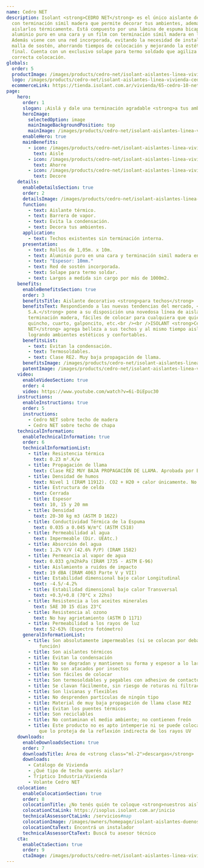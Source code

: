 ```yaml
---
name: Cedro NET
description: Isolant <strong>CEDRO NET</strong> es el único aislante del mercado
  con terminación símil madera que permite decorar tus ambientes, además de
  aislarlos térmicamente. Está compuesto por una lámina de espuma bicapa, con
  aluminio puro en una cara y un film con terminación símil madera en la otra.
  Además viene con una red incorporada, evitando la necesidad de instalar una
  malla de sostén, ahorrando tiempos de colocación y mejorando la estética
  final. Cuenta con un exclusivo solape para termo soldado que agiliza su
  correcta colocación.
globals:
  order: 5
  productImage: /images/products/cedro-net/isolant-aislantes-linea-vivienda-cedro-net-producto-rollo.png
  logo: /images/products/cedro-net/isolant-aislantes-linea-vivienda-cedro-net-logo.jpg
  ecommerceLink: https://tienda.isolant.com.ar/vivienda/65-cedro-10-net.html
page:
    hero:
      order: 1
      slogan: ¡Aislá y dale una terminación agradable <strong>a tus ambientes!</strong>
      heroImage:
        selectedOption: image
        mainImageBackgroundPosition: top
        mainImage: /images/products/cedro-net/isolant-aislantes-linea-vivienda-cedro-net-imagen-fondo.jpg
      enableHero: true
      mainBenefits:
        - icon: /images/products/cedro-net/isolant-aislantes-linea-vivienda-cedro-net-beneficio-1-aisle.svg
          text: Aisle
        - icon: /images/products/cedro-net/isolant-aislantes-linea-vivienda-cedro-net-beneficio-2.svg
          text: Ahorre
        - icon: /images/products/cedro-net/isolant-aislantes-linea-vivienda-cedro-net-beneficio-3.svg
          text: Decore
    details:
      enableDetailsSection: true
      order: 2
      detailsImage: /images/products/cedro-net/isolant-aislantes-linea-vivienda-cedro-net-imagen-detalle-producto.jpg
      function:
        - text: Aislante térmico.
        - text: Barrera de vapor.
        - text: Evita la condensación.
        - text: Decora tus ambientes.
      application:
        - text: Techos existentes sin terminación interna.
      presentation:
        - text: Rollos de 1,05m. x 10m.
        - text: Aluminio puro en una cara y terminación simil madera en otra.
        - text: "Espesor: 10mm."
        - text: Red de sostén incorporada.
        - text: Solape para termo soldar.
        - text: Largos a medida sin cargo por más de 1000m2.
    benefits:
      enableBenefitsSection: true
      order: 3
      benefitsTitle: Aislante decorativo <strong>para techos</strong>
      benefitsText: Respondiendo a las nuevas tendencias del mercado, <strong>ISOLANT
        S.A.</strong> pone a su disposición una novedosa línea de aislantes con
        terminación madera, fáciles de colocar para cualquiera que quiera aislar su
        quincho, cuarto, galponcito, etc.<br /><br />ISOLANT <strong>Cedro
        NET</strong> agrega belleza a sus techos y al mismo tiempo aislación térmica,
        logrando ambientes estéticos y confortables.
      benefitsList:
        - text: Evitan la condensación.
        - text: Termosoldables.
        - text: Clase RE2. Muy baja propagación de llama.
      benefitsImage: /images/products/cedro-net/isolant-aislantes-linea-vivienda-cedro-net-beneficio-exclusivo.jpg
      patentImage: /images/products/cedro-net/isolant-aislantes-linea-vivienda-cedro-net-patente.png
    video:
      enableVideoSection: true
      order: 4
      video: https://www.youtube.com/watch?v=6i-DiEpuc30
    instructions:
      enableInstructions: true
      order: 5
      instructions:
        - Cedro NET sobre techo de madera
        - Cedro NET sobre techo de chapa
    technicalInformation:
      enableTechnicalInformation: true
      order: 6
      technicalInformationList:
        - title: Resistencia térmica
          text: 0.23 m².K/w
        - title: Propagación de llama
          text: Clase RE2 MUY BAJA PROPAGACIÓN DE LLAMA. Aprobada por Bomberos Argentina.
        - title: Densidad de humos
          text: Nivel 1 (IRAM 11912). CO2 + H20 + calor únicamente. No desprende gases envenenantes.
        - title: Estructura de celda
          text: Cerrada
        - title: Espesor
          text: 10, 15 y 20 mm
        - title: Densidad
          text: 20-30 kg m3 (ASTM D 1622)
        - title: Conductividad Térmica de la Espuma
          text: 0.035 a 0.045 W/m°C (ASTM C518)
        - title: Permeabilidad al agua
          text: Impermeable (Dir. UEAtc.)
        - title: Absorción del agua
          text: 1.2% V/V (42.6% P/P) (IRAM 1582)
        - title: Permeancia al vapor de agua
          text: 0.033 g/m2hkPa (IRAM 1735 - ASTM E-96)
        - title: Aislamiento a ruidos de impacto
          text: 19 dBA (IRAM 4063 Parte V y VII)
        - title: Estabilidad dimensional bajo calor Longitudinal
          text: -4.5/-4.2%
        - title: Estabilidad dimensional bajo calor Transversal
          text: +0.3/+0.8 (70°C x 22hs)
        - title: Resistencia a los aceites minerales
          text: SAE 30 15 días 23°C
        - title: Resistencia al ozono
          text: No hay agrietamiento (ASTM D 1171)
        - title: Permeabilidad a los rayos de luz
          text: 52-63% (Espectro fotómetro)
      generalInformationList:
        - title: Son absolutamente impermeables (si se colocan por debajo no cumplen esta
            función)
        - title: Son aislantes térmicos
        - title: Evitan la condensación
        - title: No se degradan y mantienen su forma y espesor a lo largo del tiempo
        - title: No son atacados por insectos
        - title: Son fáciles de colocar
        - title: Son termosoldables y pegables con adhesivo de contacto
        - title: Se clavan fácilmente, sin riesgo de roturas ni filtraciones
        - title: Son livianas y flexibles
        - title: No desprenden partículas de ningún tipo
        - title: Material de muy baja propagación de llama clase RE2
        - title: Evitan los puentes térmicos
        - title: Son reciclables
        - title: No contaminan el medio ambiente; no contienen freón
        - title: Este producto no es apto intemperie ni se puede colocar sin un cielorraso
            que lo proteja de la reflexión indirecta de los rayos UV
    downloads:
      enableDownloadsSection: true
      order: 7
      downloadsTitle: Área de <strong class="ml-2">descargas</strong>
      downloads:
        - Catálogo de Vivienda
        - ¿Qué tipo de techo querés aislar?
        - Tríptico Industria/Vivienda
        - Volante Cedro NET
    colocation:
      enableColocationSection: true
      order: 8
      colocationTitle: ¿No tenés quién te coloque <strong>nuestros aislantes?</strong>
      colocationCtaLink: https://isoplus.isolant.com.ar/inicio
      technicalAssessorCtaLink: /servicios#map
      colocationImage: /images/owners/homepage/isolant-aislantes-duenos-e-inquilinos-isoplus-colocation.jpg
      colocationCtaText: Encontrá un instalador
      technicalAssessorCtaText: Buscá tu asesor técnico
    cta:
      enableCtaSection: true
      order: 9
      ctaImage: /images/products/cedro-net/isolant-aislantes-linea-vivienda-cedro-net-imagen-cta.jpg
---
```

